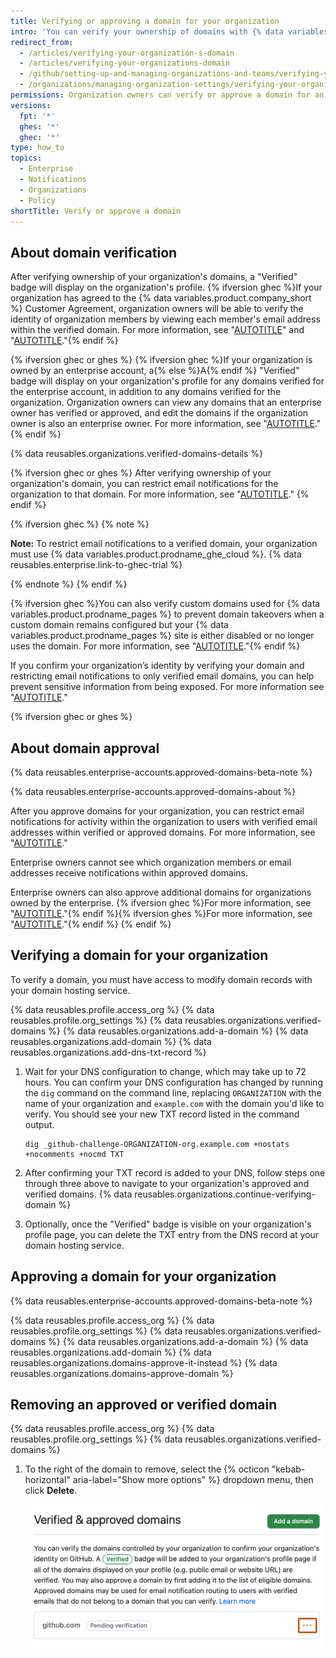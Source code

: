 ```yaml
---
title: Verifying or approving a domain for your organization
intro: 'You can verify your ownership of domains with {% data variables.product.company_short %} to confirm your organization''s identity.{% ifversion ghec or ghes %} You can also approve domains that {% data variables.product.company_short %} can send email notifications to for members of your organization.{% endif %}'
redirect_from:
  - /articles/verifying-your-organization-s-domain
  - /articles/verifying-your-organizations-domain
  - /github/setting-up-and-managing-organizations-and-teams/verifying-your-organizations-domain
  - /organizations/managing-organization-settings/verifying-your-organizations-domain
permissions: Organization owners can verify or approve a domain for an organization.
versions:
  fpt: '*'
  ghes: '*'
  ghec: '*'
type: how_to
topics:
  - Enterprise
  - Notifications
  - Organizations
  - Policy
shortTitle: Verify or approve a domain
---
```


## About domain verification

After verifying ownership of your organization's domains, a "Verified" badge will display on the organization's profile. {% ifversion ghec %}If your organization has agreed to the {% data variables.product.company_short %} Customer Agreement, organization owners will be able to verify the identity of organization members by viewing each member's email address within the verified domain. For more information, see "[AUTOTITLE](/account-and-profile/setting-up-and-managing-your-github-profile/customizing-your-profile/about-your-organizations-profile)" and "[AUTOTITLE](/organizations/managing-organization-settings/upgrading-to-the-github-customer-agreement)."{% endif %}

{% ifversion ghec or ghes %}
{% ifversion ghec %}If your organization is owned by an enterprise account, a{% else %}A{% endif %} "Verified" badge will display on your organization's profile for any domains verified for the enterprise account, in addition to any domains verified for the organization. Organization owners can view any domains that an enterprise owner has verified or approved, and edit the domains if the organization owner is also an enterprise owner. For more information, see "[AUTOTITLE](/admin/configuration/configuring-your-enterprise/verifying-or-approving-a-domain-for-your-enterprise)."
{% endif %}

{% data reusables.organizations.verified-domains-details %}

{% ifversion ghec or ghes %}
After verifying ownership of your organization's domain, you can restrict email notifications for the organization to that domain. For more information, see "[AUTOTITLE](/organizations/keeping-your-organization-secure/managing-security-settings-for-your-organization/restricting-email-notifications-for-your-organization)."
{% endif %}

{% ifversion ghec %}
{% note %}

**Note:** To restrict email notifications to a verified domain, your organization must use {% data variables.product.prodname_ghe_cloud %}. {% data reusables.enterprise.link-to-ghec-trial %}

{% endnote %}
{% endif %}

{% ifversion ghec %}You can also verify custom domains used for {% data variables.product.prodname_pages %} to prevent domain takeovers when a custom domain remains configured but your {% data variables.product.prodname_pages %} site is either disabled or no longer uses the domain. For more information, see "[AUTOTITLE](/pages/configuring-a-custom-domain-for-your-github-pages-site/verifying-your-custom-domain-for-github-pages)."{% endif %}

If you confirm your organization’s identity by verifying your domain and restricting email notifications to only verified email domains, you can help prevent sensitive information from being exposed. For more information see "[AUTOTITLE](/code-security/getting-started/best-practices-for-preventing-data-leaks-in-your-organization)."

{% ifversion ghec or ghes %}

## About domain approval

{% data reusables.enterprise-accounts.approved-domains-beta-note %}

{% data reusables.enterprise-accounts.approved-domains-about %}

After you approve domains for your organization, you can restrict email notifications for activity within the organization to users with verified email addresses within verified or approved domains. For more information, see "[AUTOTITLE](/organizations/keeping-your-organization-secure/managing-security-settings-for-your-organization/restricting-email-notifications-for-your-organization)."

Enterprise owners cannot see which organization members or email addresses receive notifications within approved domains.

Enterprise owners can also approve additional domains for organizations owned by the enterprise. {% ifversion ghec %}For more information, see "[AUTOTITLE](/enterprise-cloud@latest/admin/configuration/configuring-your-enterprise/verifying-or-approving-a-domain-for-your-enterprise)."{% endif %}{% ifversion ghes %}For more information, see "[AUTOTITLE](/admin/configuration/configuring-your-enterprise/verifying-or-approving-a-domain-for-your-enterprise)."{% endif %}
{% endif %}

## Verifying a domain for your organization

To verify a domain, you must have access to modify domain records with your domain hosting service.

{% data reusables.profile.access_org %}
{% data reusables.profile.org_settings %}
{% data reusables.organizations.verified-domains %}
{% data reusables.organizations.add-a-domain %}
{% data reusables.organizations.add-domain %}
{% data reusables.organizations.add-dns-txt-record %}
1. Wait for your DNS configuration to change, which may take up to 72 hours. You can confirm your DNS configuration has changed by running the `dig` command on the command line, replacing `ORGANIZATION` with the name of your organization and `example.com` with the domain you'd like to verify. You should see your new TXT record listed in the command output.

   ```shell
   dig _github-challenge-ORGANIZATION-org.example.com +nostats +nocomments +nocmd TXT
   ```

1. After confirming your TXT record is added to your DNS, follow steps one through three above to navigate to your organization's approved and verified domains.
{% data reusables.organizations.continue-verifying-domain %}
1. Optionally, once the "Verified" badge is visible on your organization's profile page, you can delete the TXT entry from the DNS record at your domain hosting service.

## Approving a domain for your organization

{% data reusables.enterprise-accounts.approved-domains-beta-note %}

{% data reusables.profile.access_org %}
{% data reusables.profile.org_settings %}
{% data reusables.organizations.verified-domains %}
{% data reusables.organizations.add-a-domain %}
{% data reusables.organizations.add-domain %}
{% data reusables.organizations.domains-approve-it-instead %}
{% data reusables.organizations.domains-approve-domain %}

## Removing an approved or verified domain

{% data reusables.profile.access_org %}
{% data reusables.profile.org_settings %}
{% data reusables.organizations.verified-domains %}
1. To the right of the domain to remove, select the {% octicon "kebab-horizontal" aria-label="Show more options" %} dropdown menu, then click **Delete**.

   ![Screenshot of the "Verified & approved domains" page. To the right of a domain, a kebab icon is outlined in dark orange.](/assets/images/help/organizations/continue-verifying-domain.png)
